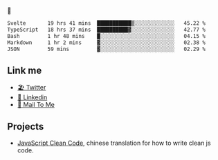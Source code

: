 🤔


<!--START_SECTION:waka-->

```txt
Svelte       19 hrs 41 mins  ███████████▒░░░░░░░░░░░░░   45.22 %
TypeScript   18 hrs 37 mins  ██████████▓░░░░░░░░░░░░░░   42.77 %
Bash         1 hr 48 mins    █░░░░░░░░░░░░░░░░░░░░░░░░   04.15 %
Markdown     1 hr 2 mins     ▓░░░░░░░░░░░░░░░░░░░░░░░░   02.38 %
JSON         59 mins         ▓░░░░░░░░░░░░░░░░░░░░░░░░   02.29 %
```

<!--END_SECTION:waka-->

## Link me

- [🏖️ Twitter](https://twitter.com/yuetong3yu)
- [🧳 Linkedin](https://www.linkedin.com/in/yuetong3yu)
- [📧 Mail To Me](mailto:yuetong3yu@gmail.com)


## Projects 

- [JavaScript Clean Code](https://js-clean-code-cn.vercel.app/), chinese translation for how to write clean js code.
